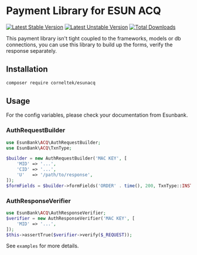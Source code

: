 Payment Library for ESUN ACQ
============================

[![Latest Stable Version](https://poser.pugx.org/corneltek/esunacq/version)](https://packagist.org/packages/corneltek/esunacq)
[![Latest Unstable Version](https://poser.pugx.org/corneltek/esunacq/v/unstable)](//packagist.org/packages/corneltek/esunacq)
[![Total Downloads](https://poser.pugx.org/corneltek/esunacq/downloads)](https://packagist.org/packages/corneltek/esunacq)

This payment library isn't tight coupled to the frameworks, models or db
connections, you can use this library to build up the forms, verify the
response separately.

Installation
-------------

```sh
composer require corneltek/esunacq
```

Usage
-------------

For the config variables, please check your documentation from Esunbank.


### AuthRequestBuilder

```php
use EsunBank\ACQ\AuthRequestBuilder;
use EsunBank\ACQ\TxnType;

$builder = new AuthRequestBuilder('MAC KEY', [
    'MID' => '...',
    'CID' => '...',
    'U'   => '/path/to/response',
]);
$formFields = $builder->formFields('ORDER' . time(), 200, TxnType::INSTALLMENT, $ic = '...', $bpf = '...');
```

### AuthResponseVerifier

```php
use EsunBank\ACQ\AuthResponseVerifier;
$verifier = new AuthResponseVerifier('MAC KEY', [
    'MID' => '...',
]);
$this->assertTrue($verifier->verify($_REQUEST));
```



See `examples` for more details.
